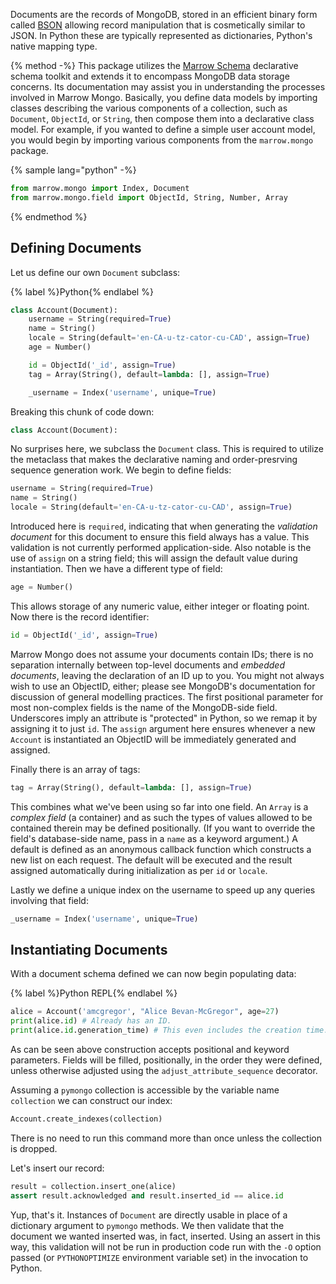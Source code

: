 Documents are the records of MongoDB, stored in an efficient binary form called [BSON](http://bsonspec.org) allowing record manipulation that is cosmetically similar to JSON. In Python these are typically represented as dictionaries, Python's native mapping type.

{% method -%}
This package utilizes the [Marrow Schema](https://github.com/marrow/schema#readme) declarative schema toolkit and extends it to encompass MongoDB data storage concerns. Its documentation may assist you in understanding the processes involved in Marrow Mongo. Basically, you define data models by importing classes describing the various components of a collection, such as ``Document``, ``ObjectId``, or ``String``, then compose them into a declarative class model. For example, if you wanted to define a simple user account model, you would begin by importing various components from the `marrow.mongo` package.

{% sample lang="python" -%}
```python
from marrow.mongo import Index, Document
from marrow.mongo.field import ObjectId, String, Number, Array
```
{% endmethod %}


## Defining Documents

Let us define our own ``Document`` subclass:

{% label %}Python{% endlabel %}
```python
class Account(Document):
	username = String(required=True)
	name = String()
	locale = String(default='en-CA-u-tz-cator-cu-CAD', assign=True)
	age = Number()

	id = ObjectId('_id', assign=True)
	tag = Array(String(), default=lambda: [], assign=True)

	_username = Index('username', unique=True)
```

Breaking this chunk of code down:

```python
class Account(Document):
```

No surprises here, we subclass the `Document` class. This is required to utilize the metaclass that makes the declarative naming and order-presrving sequence generation work. We begin to define fields:

```python
username = String(required=True)
name = String()
locale = String(default='en-CA-u-tz-cator-cu-CAD', assign=True)
```

Introduced here is `required`, indicating that when generating the *validation document* for this document to ensure this field always has a value. This validation is not currently performed application-side. Also notable is the use of `assign` on a string field; this will assign the default value during instantiation. Then we have a different type of field:

```python
age = Number()
```

This allows storage of any numeric value, either integer or floating point. Now there is the record identifier:

```python
id = ObjectId('_id', assign=True)
```

Marrow Mongo does not assume your documents contain IDs; there is no separation internally between top-level documents and *embedded documents*, leaving the declaration of an ID up to you. You might not always wish to use an ObjectID, either; please see MongoDB's documentation for discussion of general modelling practices. The first positional parameter for most non-complex fields is the name of the MongoDB-side field. Underscores imply an attribute is "protected" in Python, so we remap it by assigning it to just `id`. The `assign` argument here ensures whenever a new `Account` is instantiated an ObjectID will be immediately generated and assigned.

Finally there is an array of tags:

```python
tag = Array(String(), default=lambda: [], assign=True)
```

This combines what we've been using so far into one field. An `Array` is a *complex field* (a container) and as such the types of values allowed to be contained therein may be defined positionally. (If you want to override the field's database-side name, pass in a `name` as a keyword argument.) A default is defined as an anonymous callback function which constructs a new list on each request. The default will be executed and the result assigned automatically during initialization as per `id` or `locale`.

Lastly we define a unique index on the username to speed up any queries involving that field:

```python
_username = Index('username', unique=True)
```


## Instantiating Documents
With a document schema defined we can now begin populating data:

{% label %}Python REPL{% endlabel %}
```python
alice = Account('amcgregor', "Alice Bevan-McGregor", age=27)
print(alice.id) # Already has an ID.
print(alice.id.generation_time) # This even includes the creation time.
```
As can be seen above construction accepts positional and keyword parameters. Fields will be filled, positionally, in the order they were defined, unless otherwise adjusted using the `adjust_attribute_sequence` decorator.

Assuming a `pymongo` collection is accessible by the variable name `collection` we can construct our index:

```python
Account.create_indexes(collection)
```

There is no need to run this command more than once unless the collection is dropped.

Let's insert our record:

```python
result = collection.insert_one(alice)
assert result.acknowledged and result.inserted_id == alice.id
```

Yup, that's it. Instances of `Document` are directly usable in place of a dictionary argument to `pymongo` methods. We then validate that the document we wanted inserted was, in fact, inserted. Using an assert in this way, this validation will not be run in production code run with the `-O` option passed (or `PYTHONOPTIMIZE` environment variable set) in the invocation to Python.
